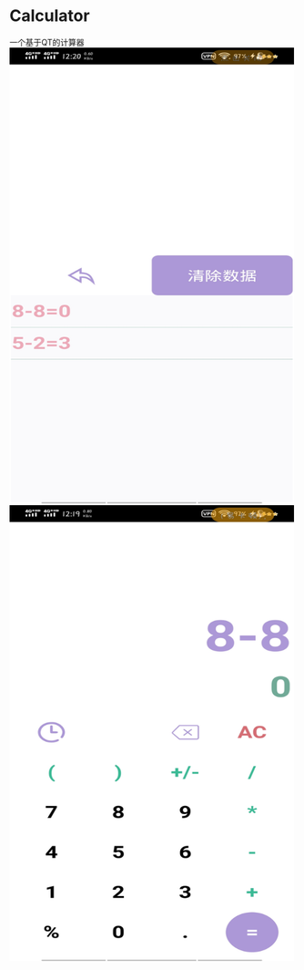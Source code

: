 # Calculator
一个基于QT的计算器
<img src="https://github.com/oxc-v/Calculator/blob/master/android_sources/images/app.jpg" width="500" height="800"/><br/>
<img src="https://github.com/oxc-v/Calculator/blob/master/android_sources/images/app2.jpg" width="500" height="800"/><br/>
